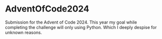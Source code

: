 # AdventOfCode2024
Submission for the Advent of Code 2024.
This year my goal while completing the challenge will only using Python.
Which I deeply despise for unknown reasons.
